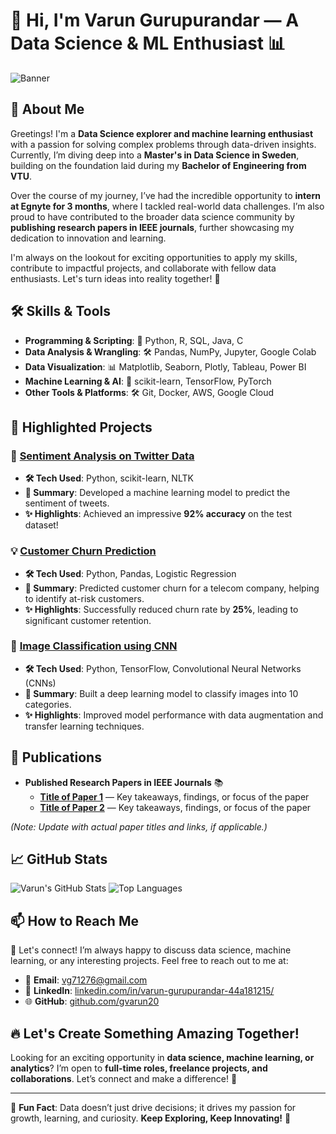 # 🚀 Hi, I'm Varun Gurupurandar — A Data Science & ML Enthusiast 📊

![Banner](https://yourbannerlink.com/banner.png)

## 🌟 About Me

Greetings! I'm a **Data Science explorer and machine learning enthusiast** with a passion for solving complex problems through data-driven insights. Currently, I’m diving deep into a **Master's in Data Science in Sweden**, building on the foundation laid during my **Bachelor of Engineering from VTU**.

Over the course of my journey, I’ve had the incredible opportunity to **intern at Egnyte for 3 months**, where I tackled real-world data challenges. I’m also proud to have contributed to the broader data science community by **publishing research papers in IEEE journals**, further showcasing my dedication to innovation and learning.

I'm always on the lookout for exciting opportunities to apply my skills, contribute to impactful projects, and collaborate with fellow data enthusiasts. Let's turn ideas into reality together! 🚀

## 🛠️ Skills & Tools

- **Programming & Scripting**: 🐍 Python, R, SQL, Java, C
- **Data Analysis & Wrangling**: 🛠️ Pandas, NumPy, Jupyter, Google Colab
- **Data Visualization**: 📊 Matplotlib, Seaborn, Plotly, Tableau, Power BI
- **Machine Learning & AI**: 🤖 scikit-learn, TensorFlow, PyTorch
- **Other Tools & Platforms**: 🛠️ Git, Docker, AWS, Google Cloud

## 🚀 Highlighted Projects

### 📝 [Sentiment Analysis on Twitter Data](https://github.com/gvarun20/sentiment-analysis)

- **🛠️ Tech Used**: Python, scikit-learn, NLTK
- **📘 Summary**: Developed a machine learning model to predict the sentiment of tweets.
- **✨ Highlights**: Achieved an impressive **92% accuracy** on the test dataset!

### 💡 [Customer Churn Prediction](https://github.com/gvarun20/customer-churn-prediction)

- **🛠️ Tech Used**: Python, Pandas, Logistic Regression
- **📘 Summary**: Predicted customer churn for a telecom company, helping to identify at-risk customers.
- **✨ Highlights**: Successfully reduced churn rate by **25%**, leading to significant customer retention.

### 🎉 [Image Classification using CNN](https://github.com/gvarun20/image-classification)

- **🛠️ Tech Used**: Python, TensorFlow, Convolutional Neural Networks (CNNs)
- **📘 Summary**: Built a deep learning model to classify images into 10 categories.
- **✨ Highlights**: Improved model performance with data augmentation and transfer learning techniques.

## 📜 Publications

- **Published Research Papers in IEEE Journals** 📚
  - **[Title of Paper 1](#)** — Key takeaways, findings, or focus of the paper
  - **[Title of Paper 2](#)** — Key takeaways, findings, or focus of the paper

*(Note: Update with actual paper titles and links, if applicable.)*

## 📈 GitHub Stats

![Varun's GitHub Stats](https://github-readme-stats.vercel.app/api?username=gvarun20&show_icons=true&theme=radical)
![Top Languages](https://github-readme-stats.vercel.app/api/top-langs/?username=gvarun20&layout=compact&theme=radical)

## 📫 How to Reach Me

🔗 Let's connect! I’m always happy to discuss data science, machine learning, or any interesting projects. Feel free to reach out to me at:

- 📧 **Email**: [vg71276@gmail.com](mailto:vg71276@gmail.com)
- 💼 **LinkedIn**: [linkedin.com/in/varun-gurupurandar-44a181215/](https://www.linkedin.com/in/varun-gurupurandar-44a181215/)
- 🌐 **GitHub**: [github.com/gvarun20](https://github.com/gvarun20)

## 🔥 Let's Create Something Amazing Together!

Looking for an exciting opportunity in **data science, machine learning, or analytics**? I’m open to **full-time roles, freelance projects, and collaborations**. Let’s connect and make a difference! 🤝

---

🤖 **Fun Fact**: Data doesn’t just drive decisions; it drives my passion for growth, learning, and curiosity.
**Keep Exploring, Keep Innovating!** 🚀


